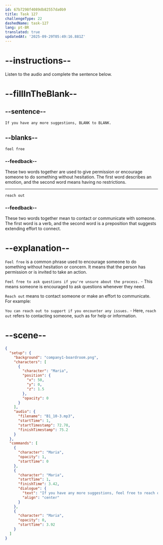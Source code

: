```yaml
---
id: 67b7298f4089db82557da0b9
title: Task 127
challengeType: 22
dashedName: task-127
lang: pt-BR
translated: true
updatedAt: '2025-09-29T05:49:16.881Z'
---
```


<!-- (audio) Maria: If you have any more suggestions, feel free to reach out. -->

# --instructions--

Listen to the audio and complete the sentence below.

# --fillInTheBlank--

## --sentence--

`If you have any more suggestions, BLANK to BLANK.`

## --blanks--  

`feel free`  

### --feedback--  

These two words together are used to give permission or encourage someone to do something without hesitation. The first word describes an emotion, and the second word means having no restrictions.  

---  

`reach out`  

### --feedback--  

These two words together mean to contact or communicate with someone. The first word is a verb, and the second word is a preposition that suggests extending effort to connect.  

# --explanation--

`Feel free` is a common phrase used to encourage someone to do something without hesitation or concern. It means that the person has permission or is invited to take an action.

`Feel free to ask questions if you're unsure about the process.` - This means someone is encouraged to ask questions whenever they need.

`Reach out` means to contact someone or make an effort to communicate. For example:

`You can reach out to support if you encounter any issues.` - Here, `reach out` refers to contacting someone, such as for help or information.

# --scene--

```json
{
  "setup": {
    "background": "company1-boardroom.png",
    "characters": [
      {
        "character": "Maria",
        "position": {
          "x": 50,
          "y": 0,
          "z": 1.5
        },
        "opacity": 0
      }
    ],
    "audio": {
      "filename": "B1_10-3.mp3",
      "startTime": 1,
      "startTimestamp": 72.78,
      "finishTimestamp": 75.2
    }
  },
  "commands": [
    {
      "character": "Maria",
      "opacity": 1,
      "startTime": 0
    },
    {
      "character": "Maria",
      "startTime": 1,
      "finishTime": 3.42,
      "dialogue": {
        "text": "If you have any more suggestions, feel free to reach out.",
        "align": "center"
      }
    },
    {
      "character": "Maria",
      "opacity": 0,
      "startTime": 3.92
    }
  ]
}
```
